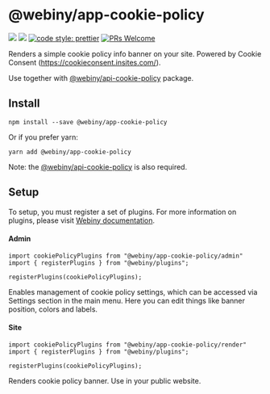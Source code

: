 # @webiny/app-cookie-policy
[![](https://img.shields.io/npm/dw/@webiny/app-cookie-policy.svg)](https://www.npmjs.com/package/@webiny/app-cookie-policy) 
[![](https://img.shields.io/npm/v/@webiny/app-cookie-policy.svg)](https://www.npmjs.com/package/@webiny/app-cookie-policy)
[![code style: prettier](https://img.shields.io/badge/code_style-prettier-ff69b4.svg?style=flat-square)](https://github.com/prettier/prettier)
[![PRs Welcome](https://img.shields.io/badge/PRs-welcome-brightgreen.svg?style=flat-square)](http://makeapullrequest.com)

Renders a simple cookie policy info banner on your site. 
Powered by Cookie Consent (https://cookieconsent.insites.com/).

Use together with [@webiny/api-cookie-policy](../api-cookie-policy) package.
  
## Install
```
npm install --save @webiny/app-cookie-policy
```

Or if you prefer yarn: 
```
yarn add @webiny/app-cookie-policy
```

Note: the [@webiny/api-cookie-policy](../api-cookie-policy) is also required.

## Setup
To setup, you must register a set of plugins. For more information on 
plugins, please visit [Webiny documentation](https://docs.webiny.com/docs/developer-tutorials/plugins-crash-course).

#### Admin
```
import cookiePolicyPlugins from "@webiny/app-cookie-policy/admin"
import { registerPlugins } from "@webiny/plugins";

registerPlugins(cookiePolicyPlugins);
```

Enables management of cookie policy settings, which can be accessed via Settings section in the main menu. Here you
can edit things like banner position, colors and labels.


#### Site
```
import cookiePolicyPlugins from "@webiny/app-cookie-policy/render"
import { registerPlugins } from "@webiny/plugins";

registerPlugins(cookiePolicyPlugins);
```

Renders cookie policy banner. Use in your public website.
